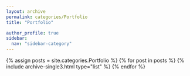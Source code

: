 ```yaml
---
layout: archive
permalink: categories/Portfolio
title: "Portfolio"

author_profile: true
sidebar:
  nav: "sidebar-category"
---
```


<div class="grid__wrapper">
{% assign posts = site.categories.Portfolio %}
{% for post in posts %}
{% include archive-single3.html type="list" %}
{% endfor %}
</div>